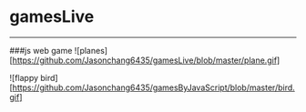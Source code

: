 # gamesLive
-----------
###js web game
![planes][https://github.com/Jasonchang6435/gamesLive/blob/master/plane.gif]  

![flappy bird][https://github.com/Jasonchang6435/gamesByJavaScript/blob/master/bird.gif]


